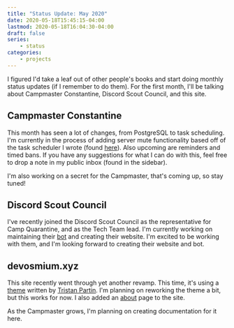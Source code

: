 ```yaml
---
title: "Status Update: May 2020"
date: 2020-05-18T15:45:15-04:00
lastmod: 2020-05-18T16:04:30-04:00
draft: false
series:
    - status
categories:
    - projects
---
```


I figured I'd take a leaf out of other people's books and start doing monthly status updates (if I remember to do them). For the first month, I'll be talking about Campmaster Constantine, Discord Scout Council, and this site.

<!--more-->

## Campmaster Constantine
This month has seen a lot of changes, from PostgreSQL to task scheduling. I'm currently in the process of adding server mute functionality based off of the task scheduler I wrote (found [here](https://git.sr.ht/~muirrum/campmasterconstantine/tree/feature/queue)). Also upcoming are reminders and timed bans. If you have any suggestions for what I can do with this, feel free to drop a note in my public inbox (found in the sidebar).

I'm also working on a secret for the Campmaster, that's coming up, so stay tuned!

## Discord Scout Council
I've recently joined the Discord Scout Council as the representative for Camp Quarantine, and as the Tech Team lead. I'm currently working on maintaining their [bot](https://github.com/Discord-Scout-Council/DSC-Bot) and creating their website. I'm excited to be working with them, and I'm looking forward to creating their website and bot.

## devosmium.xyz
This site recently went through yet another revamp. This time, it's using a [theme](https://git.sr.ht/~tristan957/tristan.partin.io) written by [Tristan Partin](https://tristan.partin.io). I'm planning on reworking the theme a bit, but this works for now. I also added an [about](about/) page to the site.

As the Campmaster grows, I'm planning on creating documentation for it here.